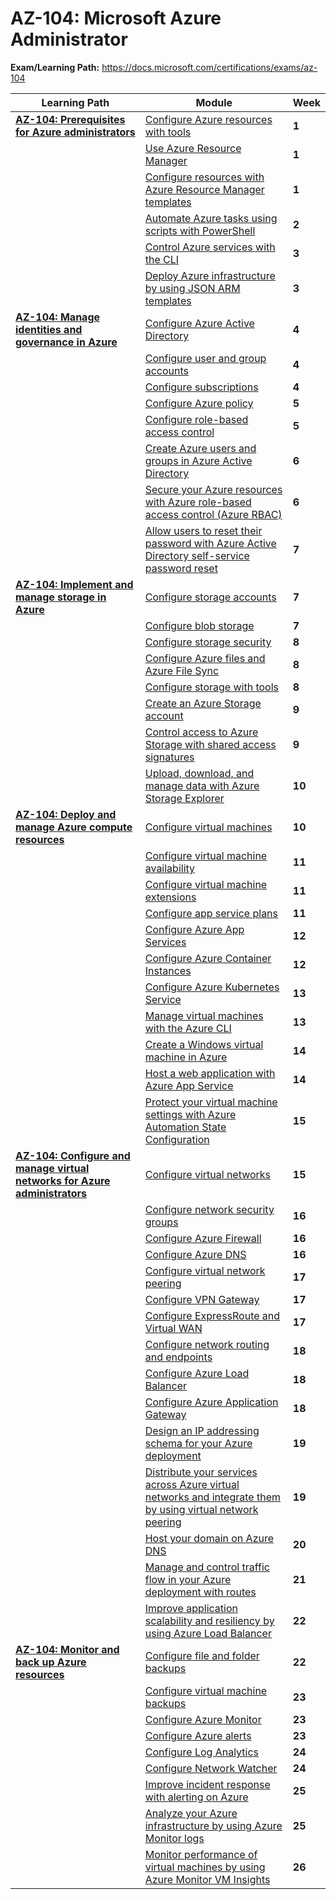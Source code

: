 # AZ-104: Microsoft Azure Administrator

**Exam/Learning Path:** https://docs.microsoft.com/certifications/exams/az-104

| **Learning Path** | **Module** | **Week** |
|-|-|-|
|**[AZ-104: Prerequisites for Azure administrators](https://docs.microsoft.com/learn/paths/az-104-administrator-prerequisites/)**| [Configure Azure resources with tools](https://docs.microsoft.com/learn/modules/configure-azure-resources-tools/) | **1** 
| | [Use Azure Resource Manager](https://docs.microsoft.com/learn/modules/use-azure-resource-manager/) | **1** 
| | [Configure resources with Azure Resource Manager templates](https://docs.microsoft.com/learn/modules/configure-resources-arm-templates/) | **1** 
| | [Automate Azure tasks using scripts with PowerShell](https://docs.microsoft.com/learn/modules/automate-azure-tasks-with-powershell/) | **2** 
| | [Control Azure services with the CLI](https://docs.microsoft.com/learn/modules/control-azure-services-with-cli/) | **3** 
| | [Deploy Azure infrastructure by using JSON ARM templates](https://docs.microsoft.com/learn/modules/create-azure-resource-manager-template-vs-code/) | **3** 
|**[AZ-104: Manage identities and governance in Azure](https://docs.microsoft.com/learn/paths/az-104-manage-identities-governance/)**| [Configure Azure Active Directory](https://docs.microsoft.com/learn/modules/configure-azure-active-directory/) | **4** 
| | [Configure user and group accounts](https://docs.microsoft.com/learn/modules/configure-user-group-accounts/) | **4** 
| | [Configure subscriptions](https://docs.microsoft.com/learn/modules/configure-subscriptions/) | **4** 
| | [Configure Azure policy](https://docs.microsoft.com/learn/modules/configure-azure-policy/) | **5** 
| | [Configure role-based access control](https://docs.microsoft.com/learn/modules/configure-role-based-access-control/) | **5** 
| | [Create Azure users and groups in Azure Active Directory](https://docs.microsoft.com/learn/modules/create-users-and-groups-in-azure-active-directory/) | **6** 
| | [Secure your Azure resources with Azure role-based access control (Azure RBAC)](https://docs.microsoft.com/learn/modules/secure-azure-resources-with-rbac/) | **6** 
| | [Allow users to reset their password with Azure Active Directory self-service password reset](https://docs.microsoft.com/learn/modules/allow-users-reset-their-password/) | **7** 
|**[AZ-104: Implement and manage storage in Azure](https://docs.microsoft.com/learn/paths/az-104-manage-storage/)**| [Configure storage accounts](https://docs.microsoft.com/learn/modules/configure-storage-accounts/) | **7** 
| | [Configure blob storage](https://docs.microsoft.com/learn/modules/configure-blob-storage/) | **7** 
| | [Configure storage security](https://docs.microsoft.com/learn/modules/configure-storage-security/) | **8** 
| | [Configure Azure files and Azure File Sync](https://docs.microsoft.com/learn/modules/configure-azure-files-file-sync/) | **8** 
| | [Configure storage with tools](https://docs.microsoft.com/learn/modules/configure-storage-tools/) | **8** 
| | [Create an Azure Storage account](https://docs.microsoft.com/learn/modules/create-azure-storage-account/) | **9** 
| | [Control access to Azure Storage with shared access signatures](https://docs.microsoft.com/learn/modules/control-access-to-azure-storage-with-sas/) | **9** 
| | [Upload, download, and manage data with Azure Storage Explorer](https://docs.microsoft.com/learn/modules/upload-download-and-manage-data-with-azure-storage-explorer/) | **10** 
|**[AZ-104: Deploy and manage Azure compute resources](https://docs.microsoft.com/learn/paths/az-104-manage-compute-resources/)**| [Configure virtual machines](https://docs.microsoft.com/learn/modules/configure-virtual-machines/) | **10** 
| | [Configure virtual machine availability](https://docs.microsoft.com/learn/modules/configure-virtual-machine-availability/) | **11** 
| | [Configure virtual machine extensions](https://docs.microsoft.com/learn/modules/configure-virtual-machine-extensions/) | **11** 
| | [Configure app service plans](https://docs.microsoft.com/learn/modules/configure-app-service-plans/) | **11** 
| | [Configure Azure App Services](https://docs.microsoft.com/learn/modules/configure-azure-app-services/) | **12** 
| | [Configure Azure Container Instances](https://docs.microsoft.com/learn/modules/configure-azure-container-instances/) | **12** 
| | [Configure Azure Kubernetes Service](https://docs.microsoft.com/learn/modules/configure-azure-kubernetes-service/) | **13** 
| | [Manage virtual machines with the Azure CLI](https://docs.microsoft.com/learn/modules/manage-virtual-machines-with-azure-cli/) | **13** 
| | [Create a Windows virtual machine in Azure](https://docs.microsoft.com/learn/modules/create-windows-virtual-machine-in-azure/) | **14** 
| | [Host a web application with Azure App Service](https://docs.microsoft.com/learn/modules/host-a-web-app-with-azure-app-service/) | **14** 
| | [Protect your virtual machine settings with Azure Automation State Configuration](https://docs.microsoft.com/learn/modules/protect-vm-settings-with-dsc/) | **15** 
|**[AZ-104: Configure and manage virtual networks for Azure administrators](https://docs.microsoft.com/learn/paths/az-104-manage-virtual-networks/)**| [Configure virtual networks](https://docs.microsoft.com/learn/modules/configure-virtual-networks/) | **15** 
| | [Configure network security groups](https://docs.microsoft.com/learn/modules/configure-network-security-groups/) | **16** 
| | [Configure Azure Firewall](https://docs.microsoft.com/learn/modules/configure-azure-firewall/) | **16** 
| | [Configure Azure DNS](https://docs.microsoft.com/learn/modules/configure-azure-dns/) | **16** 
| | [Configure virtual network peering](https://docs.microsoft.com/learn/modules/configure-vnet-peering/) | **17** 
| | [Configure VPN Gateway](https://docs.microsoft.com/learn/modules/configure-vpn-gateway/) | **17** 
| | [Configure ExpressRoute and Virtual WAN](https://docs.microsoft.com/learn/modules/configure-expressroute-virtual-wan/) | **17** 
| | [Configure network routing and endpoints](https://docs.microsoft.com/learn/modules/configure-network-routing-endpoints/) | **18** 
| | [Configure Azure Load Balancer](https://docs.microsoft.com/learn/modules/configure-azure-load-balancer/) | **18** 
| | [Configure Azure Application Gateway](https://docs.microsoft.com/learn/modules/configure-azure-application-gateway/) | **18** 
| | [Design an IP addressing schema for your Azure deployment](https://docs.microsoft.com/learn/modules/design-ip-addressing-for-azure/) | **19** 
| | [Distribute your services across Azure virtual networks and integrate them by using virtual network peering](https://docs.microsoft.com/learn/modules/integrate-vnets-with-vnet-peering/) | **19** 
| | [Host your domain on Azure DNS](https://docs.microsoft.com/learn/modules/host-domain-azure-dns/) | **20** 
| | [Manage and control traffic flow in your Azure deployment with routes](https://docs.microsoft.com/learn/modules/control-network-traffic-flow-with-routes/) | **21** 
| | [Improve application scalability and resiliency by using Azure Load Balancer](https://docs.microsoft.com/learn/modules/improve-app-scalability-resiliency-with-load-balancer/) | **22** 
|**[AZ-104: Monitor and back up Azure resources](https://docs.microsoft.com/learn/paths/az-104-monitor-backup-resources/)**| [Configure file and folder backups](https://docs.microsoft.com/learn/modules/configure-file-folder-backups/) | **22** 
| | [Configure virtual machine backups](https://docs.microsoft.com/learn/modules/configure-virtual-machine-backups/) | **23** 
| | [Configure Azure Monitor](https://docs.microsoft.com/learn/modules/configure-azure-monitor/) | **23** 
| | [Configure Azure alerts](https://docs.microsoft.com/learn/modules/configure-azure-alerts/) | **23** 
| | [Configure Log Analytics](https://docs.microsoft.com/learn/modules/configure-log-analytics/) | **24** 
| | [Configure Network Watcher](https://docs.microsoft.com/learn/modules/configure-network-watcher/) | **24** 
| | [Improve incident response with alerting on Azure](https://docs.microsoft.com/learn/modules/incident-response-with-alerting-on-azure/) | **25** 
| | [Analyze your Azure infrastructure by using Azure Monitor logs](https://docs.microsoft.com/learn/modules/analyze-infrastructure-with-azure-monitor-logs/) | **25** 
| | [Monitor performance of virtual machines by using Azure Monitor VM Insights](https://docs.microsoft.com/learn/modules/monitor-performance-using-azure-monitor-for-vms/) | **26** 
